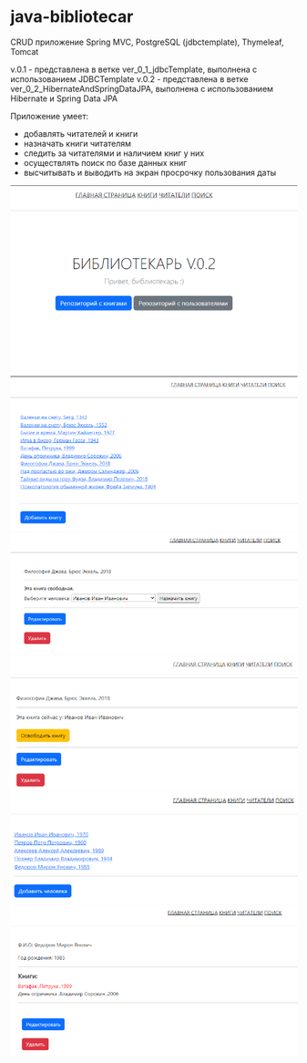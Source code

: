 # java-bibliotecar
CRUD приложение Spring MVC, PostgreSQL (jdbctemplate), Thymeleaf, Tomcat

v.0.1 - представлена в ветке ver_0_1_jdbcTemplate, выполнена с использованием JDBCTemplate
v.0.2 - представлена в ветке ver_0_2_HibernateAndSpringDataJPA, выполнена с использованием Hibernate и Spring Data JPA

Приложение умеет:
* добавлять читателей и книги
* назначать книги читателям
* следить за читателями и наличием книг у них
* осуществлять поиск по базе данных книг
* высчитывать и выводить на экран просрочку пользования даты

![img.png](src/main/resources/other/image/img.png)
![img_1.png](src/main/resources/other/image/img_1.png)
![img_2.png](src/main/resources/other/image/img_2.png)
![img_3.png](src/main/resources/other/image/img_3.png)
![img_4.png](src/main/resources/other/image/img_4.png)
![img_5.png](src/main/resources/other/image/img_5.png)